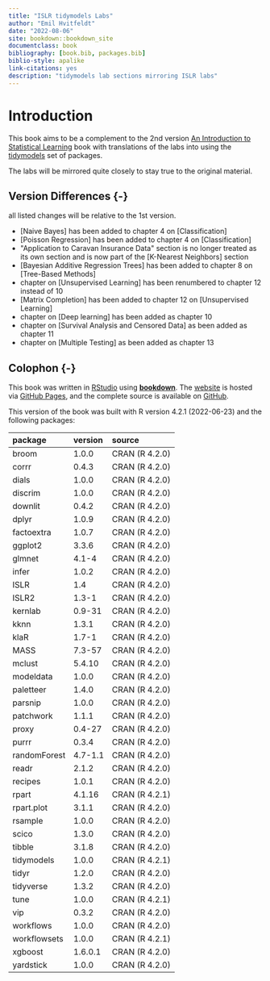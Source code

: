 ```yaml
--- 
title: "ISLR tidymodels Labs"
author: "Emil Hvitfeldt"
date: "2022-08-06"
site: bookdown::bookdown_site
documentclass: book
bibliography: [book.bib, packages.bib]
biblio-style: apalike
link-citations: yes
description: "tidymodels lab sections mirroring ISLR labs"
---
```


# Introduction

This book aims to be a complement to the 2nd version [An Introduction to Statistical Learning](https://www.statlearning.com/) book with translations of the labs into using the [tidymodels](https://www.tidymodels.org/) set of packages.

The labs will be mirrored quite closely to stay true to the original material.

## Version Differences {-}

all listed changes will be relative to the 1st version.

- [Naive Bayes] has been added to chapter 4 on [Classification]
- [Poisson Regression] has been added to chapter 4 on [Classification]
- "Application to Caravan Insurance Data" section is no longer treated as its own section and is now part of the [K-Nearest Neighbors] section
- [Bayesian Additive Regression Trees] has been added to chapter 8 on [Tree-Based Methods]
- chapter on [Unsupervised Learning] has been renumbered to chapter 12 instead of 10
- [Matrix Completion] has been added to chapter 12 on [Unsupervised Learning]
- chapter on [Deep learning] has been added as chapter 10
- chapter on [Survival Analysis and Censored Data] as been added as chapter 11
- chapter on [Multiple Testing] as been added as chapter 13

## Colophon {-}

This book was written in [RStudio](http://www.rstudio.com/ide/) using [**bookdown**](http://bookdown.org/). The [website](https://emilhvitfeldt.github.io/ISLR-tidymodels-labs/index.html) is hosted via [GitHub Pages](https://pages.github.com/), and the complete source is available on [GitHub](https://github.com/EmilHvitfeldt/ISLR-tidymodels-labs).

This version of the book was built with R version 4.2.1 (2022-06-23) and the following packages:


|package      |version |source         |
|:------------|:-------|:--------------|
|broom        |1.0.0   |CRAN (R 4.2.0) |
|corrr        |0.4.3   |CRAN (R 4.2.0) |
|dials        |1.0.0   |CRAN (R 4.2.0) |
|discrim      |1.0.0   |CRAN (R 4.2.0) |
|downlit      |0.4.2   |CRAN (R 4.2.0) |
|dplyr        |1.0.9   |CRAN (R 4.2.0) |
|factoextra   |1.0.7   |CRAN (R 4.2.0) |
|ggplot2      |3.3.6   |CRAN (R 4.2.0) |
|glmnet       |4.1-4   |CRAN (R 4.2.0) |
|infer        |1.0.2   |CRAN (R 4.2.0) |
|ISLR         |1.4     |CRAN (R 4.2.0) |
|ISLR2        |1.3-1   |CRAN (R 4.2.0) |
|kernlab      |0.9-31  |CRAN (R 4.2.0) |
|kknn         |1.3.1   |CRAN (R 4.2.0) |
|klaR         |1.7-1   |CRAN (R 4.2.0) |
|MASS         |7.3-57  |CRAN (R 4.2.0) |
|mclust       |5.4.10  |CRAN (R 4.2.0) |
|modeldata    |1.0.0   |CRAN (R 4.2.0) |
|paletteer    |1.4.0   |CRAN (R 4.2.0) |
|parsnip      |1.0.0   |CRAN (R 4.2.0) |
|patchwork    |1.1.1   |CRAN (R 4.2.0) |
|proxy        |0.4-27  |CRAN (R 4.2.0) |
|purrr        |0.3.4   |CRAN (R 4.2.0) |
|randomForest |4.7-1.1 |CRAN (R 4.2.0) |
|readr        |2.1.2   |CRAN (R 4.2.0) |
|recipes      |1.0.1   |CRAN (R 4.2.0) |
|rpart        |4.1.16  |CRAN (R 4.2.1) |
|rpart.plot   |3.1.1   |CRAN (R 4.2.0) |
|rsample      |1.0.0   |CRAN (R 4.2.0) |
|scico        |1.3.0   |CRAN (R 4.2.0) |
|tibble       |3.1.8   |CRAN (R 4.2.0) |
|tidymodels   |1.0.0   |CRAN (R 4.2.1) |
|tidyr        |1.2.0   |CRAN (R 4.2.0) |
|tidyverse    |1.3.2   |CRAN (R 4.2.0) |
|tune         |1.0.0   |CRAN (R 4.2.1) |
|vip          |0.3.2   |CRAN (R 4.2.0) |
|workflows    |1.0.0   |CRAN (R 4.2.0) |
|workflowsets |1.0.0   |CRAN (R 4.2.1) |
|xgboost      |1.6.0.1 |CRAN (R 4.2.0) |
|yardstick    |1.0.0   |CRAN (R 4.2.0) |
